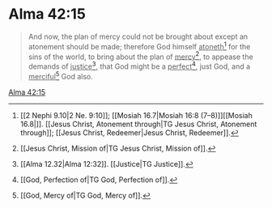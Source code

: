 # Alma 42:15

> And now, the plan of mercy could not be brought about except an atonement should be made; therefore God himself <u>atoneth</u>[^a] for the sins of the world, to bring about the plan of <u>mercy</u>[^b], to appease the demands of <u>justice</u>[^c], that God might be a <u>perfect</u>[^d], just God, and a <u>merciful</u>[^e] God also.

[Alma 42:15](https://www.churchofjesuschrist.org/study/scriptures/bofm/alma/42?lang=eng&id=p15#p15)


[^a]: [[2 Nephi 9.10|2 Ne. 9:10]]; [[Mosiah 16.7|Mosiah 16:8 (7–8)]][[Mosiah 16.8|]]. [[Jesus Christ, Atonement through|TG Jesus Christ, Atonement through]]; [[Jesus Christ, Redeemer|Jesus Christ, Redeemer]].  
[^b]: [[Jesus Christ, Mission of|TG Jesus Christ, Mission of]].  
[^c]: [[Alma 12.32|Alma 12:32]]. [[Justice|TG Justice]].  
[^d]: [[God, Perfection of|TG God, Perfection of]].  
[^e]: [[God, Mercy of|TG God, Mercy of]].  
